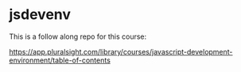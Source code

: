 # jsdevenv

This is a follow along repo for this course:

https://app.pluralsight.com/library/courses/javascript-development-environment/table-of-contents

